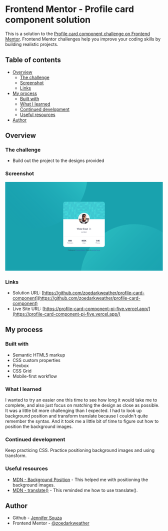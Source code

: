 # Frontend Mentor - Profile card component solution

This is a solution to the [Profile card component challenge on Frontend Mentor](https://www.frontendmentor.io/challenges/profile-card-component-cfArpWshJ). Frontend Mentor challenges help you improve your coding skills by building realistic projects.  

## Table of contents

- [Overview](#overview)
  - [The challenge](#the-challenge)
  - [Screenshot](#screenshot)
  - [Links](#links)
- [My process](#my-process)
  - [Built with](#built-with)
  - [What I learned](#what-i-learned)
  - [Continued development](#continued-development)
  - [Useful resources](#useful-resources)
- [Author](#author)

## Overview

### The challenge

- Build out the project to the designs provided

### Screenshot

![](./screenshot.png)

### Links

- Solution URL: [https://github.com/zoedarkweather/profile-card-component](https://github.com/zoedarkweather/profile-card-component)
- Live Site URL: [https://profile-card-component-pi-five.vercel.app/](https://profile-card-component-pi-five.vercel.app/)

## My process

### Built with

- Semantic HTML5 markup
- CSS custom properties
- Flexbox
- CSS Grid
- Mobile-first workflow

### What I learned

I wanted to try an easier one this time to see how long it would take me to complete, and also just focus on matching the design as close as possible. It was a little bit more challenging than I expected. I had to look up background position and transform translate because I couldn't quite remember the syntax.  And it took me a little bit of time to figure out how to position the background images.

### Continued development

Keep practicing CSS. Practice positioning background images and using transform.

### Useful resources

- [MDN - Background Position](https://developer.mozilla.org/en-US/docs/Web/CSS/background-position) - This helped me with positioning the background images.
- [MDN - translate()](https://developer.mozilla.org/en-US/docs/Web/CSS/transform-function/translate) - This reminded me how to use translate().

## Author

- Github - [Jennifer Souza](https://github.com/zoedarkweather)
- Frontend Mentor - [@zoedarkweather](https://www.frontendmentor.io/profile/zoedarkweather)
